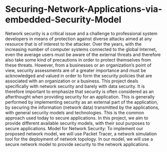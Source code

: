 # Securing-Network-Applications-via-embedded-Security-Model
Network security is a critical issue and a challenge to professional system developers in means of protection against diverse attacks aimed at any resource that is of interest to the attacker. Over the years, with the increasing number of computer systems connected to the global Internet, even the average users must be aware of the external threats and therefore also take some kind of precautions in order to protect themselves from these threats. However, from a businesses or an organization’s point of view, security assessments are of a greater importance and must be acknowledged and valued in order to form the security policies that are associated with an organization or a business. This project deals specifically with network security and barely with data security. It is therefore important to emphasize that security is often considered as an afterthought when providing security for an application. This is generally performed by implementing security as an external part of the application, by securing the information (network data) transmitted by the applications, with general security models and technologies. This is the common approach used today to secure applications. In this project, we aim to provide different available security models, with their soul purposes to secure applications. Model for Network Security:   To implement our proposed network model, we will use Packet Tracer, a network simulation tool for the deployment of network topology. In our model, we will use a secure network model to provide security to the network applications.
